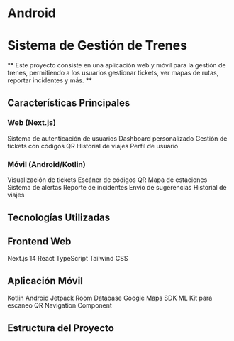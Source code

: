 # Android
# Sistema de Gestión de Trenes
** Este proyecto consiste en una aplicación web y móvil para la gestión de trenes, permitiendo a los usuarios gestionar tickets, ver mapas de rutas, reportar incidentes y más. **

## Características Principales

### Web (Next.js)
Sistema de autenticación de usuarios
Dashboard personalizado
Gestión de tickets con códigos QR
Historial de viajes
Perfil de usuario

### Móvil (Android/Kotlin)
Visualización de tickets
Escáner de códigos QR
Mapa de estaciones
Sistema de alertas
Reporte de incidentes
Envío de sugerencias
Historial de viajes

## Tecnologías Utilizadas

## Frontend Web
Next.js 14
React
TypeScript
Tailwind CSS

## Aplicación Móvil
Kotlin
Android Jetpack
Room Database
Google Maps SDK
ML Kit para escaneo QR
Navigation Component

## Estructura del Proyecto
